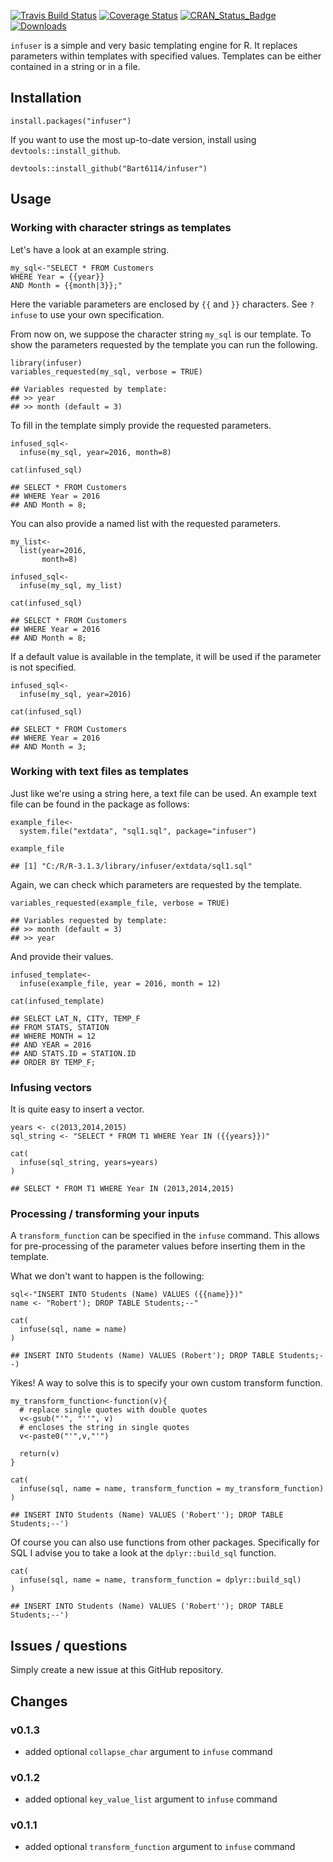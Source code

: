 [![Travis Build
Status](https://travis-ci.org/Bart6114/infuser.svg)](https://travis-ci.org/Bart6114/infuser)
[![Coverage
Status](https://coveralls.io/repos/Bart6114/infuser/badge.svg)](https://coveralls.io/r/Bart6114/infuser)
[![CRAN\_Status\_Badge](http://www.r-pkg.org/badges/version/infuser)](http://cran.r-project.org/web/packages/infuser)
[![Downloads](http://cranlogs.r-pkg.org/badges/infuser)](http://cran.rstudio.com/package=infuser)

`infuser` is a simple and very basic templating engine for R. It
replaces parameters within templates with specified values. Templates
can be either contained in a string or in a file.

Installation
------------

    install.packages("infuser")

If you want to use the most up-to-date version, install using
`devtools::install_github`.

    devtools::install_github("Bart6114/infuser")

Usage
-----

### Working with character strings as templates

Let's have a look at an example string.

    my_sql<-"SELECT * FROM Customers
    WHERE Year = {{year}}
    AND Month = {{month|3}};"

Here the variable parameters are enclosed by `{{` and `}}` characters.
See `?infuse` to use your own specification.

From now on, we suppose the character string `my_sql` is our template.
To show the parameters requested by the template you can run the
following.

    library(infuser)
    variables_requested(my_sql, verbose = TRUE)

    ## Variables requested by template:
    ## >> year
    ## >> month (default = 3)

To fill in the template simply provide the requested parameters.

    infused_sql<-
      infuse(my_sql, year=2016, month=8)

    cat(infused_sql)

    ## SELECT * FROM Customers
    ## WHERE Year = 2016
    ## AND Month = 8;

You can also provide a named list with the requested parameters.

    my_list<- 
      list(year=2016,
           month=8)

    infused_sql<-
      infuse(my_sql, my_list)

    cat(infused_sql)

    ## SELECT * FROM Customers
    ## WHERE Year = 2016
    ## AND Month = 8;

If a default value is available in the template, it will be used if the
parameter is not specified.

    infused_sql<-
      infuse(my_sql, year=2016)

    cat(infused_sql)

    ## SELECT * FROM Customers
    ## WHERE Year = 2016
    ## AND Month = 3;

### Working with text files as templates

Just like we're using a string here, a text file can be used. An example
text file can be found in the package as follows:

    example_file<-
      system.file("extdata", "sql1.sql", package="infuser")

    example_file

    ## [1] "C:/R/R-3.1.3/library/infuser/extdata/sql1.sql"

Again, we can check which parameters are requested by the template.

    variables_requested(example_file, verbose = TRUE)

    ## Variables requested by template:
    ## >> month (default = 3)
    ## >> year

And provide their values.

    infused_template<-
      infuse(example_file, year = 2016, month = 12)

    cat(infused_template)

    ## SELECT LAT_N, CITY, TEMP_F
    ## FROM STATS, STATION
    ## WHERE MONTH = 12
    ## AND YEAR = 2016
    ## AND STATS.ID = STATION.ID
    ## ORDER BY TEMP_F;

### Infusing vectors

It is quite easy to insert a vector.

    years <- c(2013,2014,2015)
    sql_string <- "SELECT * FROM T1 WHERE Year IN ({{years}})"

    cat(
      infuse(sql_string, years=years)
    )

    ## SELECT * FROM T1 WHERE Year IN (2013,2014,2015)

### Processing / transforming your inputs

A `transform_function` can be specified in the `infuse` command. This
allows for pre-processing of the parameter values before inserting them
in the template.

What we don't want to happen is the following:

    sql<-"INSERT INTO Students (Name) VALUES ({{name}})"
    name <- "Robert'); DROP TABLE Students;--"

    cat(
      infuse(sql, name = name)
    )

    ## INSERT INTO Students (Name) VALUES (Robert'); DROP TABLE Students;--)

Yikes! A way to solve this is to specify your own custom transform
function.

    my_transform_function<-function(v){
      # replace single quotes with double quotes
      v<-gsub("'", "''", v)
      # encloses the string in single quotes
      v<-paste0("'",v,"'")
      
      return(v)
    }

    cat(
      infuse(sql, name = name, transform_function = my_transform_function)
    )

    ## INSERT INTO Students (Name) VALUES ('Robert''); DROP TABLE Students;--')

Of course you can also use functions from other packages. Specifically
for SQL I advise you to take a look at the `dplyr::build_sql` function.

    cat(
      infuse(sql, name = name, transform_function = dplyr::build_sql)
    )

    ## INSERT INTO Students (Name) VALUES ('Robert''); DROP TABLE Students;--')

Issues / questions
------------------

Simply create a new issue at this GitHub repository.

Changes
-------

### v0.1.3

-   added optional `collapse_char` argument to `infuse` command

### v0.1.2

-   added optional `key_value_list` argument to `infuse` command

### v0.1.1

-   added optional `transform_function` argument to `infuse` command
